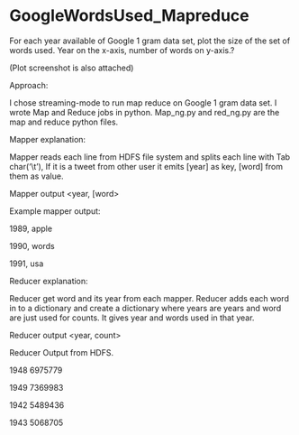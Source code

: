 # GoogleWordsUsed_Mapreduce
For each year available of Google 1 gram data set, plot the size of the set of words used.  Year on the x-axis, number of words on y-axis.?

(Plot screenshot is also attached)

Approach:

I chose streaming-mode to run map reduce on Google 1 gram data set. I wrote Map and Reduce jobs in python. Map_ng.py and red_ng.py are the map and reduce python files.

Mapper explanation:

Mapper reads each line from HDFS file system and splits each line with Tab char(‘\t’), If it is a tweet from other user it emits [year] as key, [word] from them as value.

Mapper output &lt;year, [word&gt;

Example mapper output:

1989, apple

1990, words

1991, usa

Reducer explanation:

Reducer get word and its year from each mapper. Reducer adds each word in to a dictionary and create a dictionary where years are years and word are just used for counts. It gives year and words used in that year.

Reducer output &lt;year, count&gt;

Reducer Output from HDFS.

1948 6975779

1949 7369983

1942 5489436

1943 5068705

